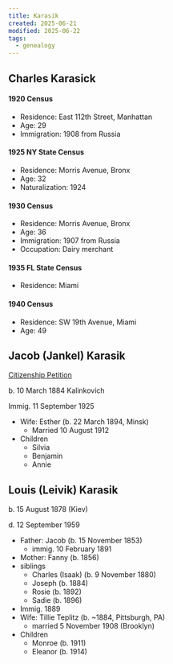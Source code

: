 ```yaml
---
title: Karasik
created: 2025-06-21
modified: 2025-06-22
tags:
  - genealogy
---
```


## Charles Karasick

#### 1920 Census

- Residence: East 112th Street, Manhattan
- Age: 29
- Immigration: 1908 from Russia

#### 1925 NY State Census

- Residence: Morris Avenue, Bronx
- Age: 32
- Naturalization: 1924

#### 1930 Census

- Residence: Morris Avenue, Bronx
- Age: 36
- Immigration: 1907 from Russia
- Occupation: Dairy merchant

#### 1935 FL State Census

- Residence: Miami

#### 1940 Census

- Residence: SW 19th Avenue, Miami
- Age: 49

## Jacob (Jankel) Karasik

[Citizenship Petition](https://www.ancestry.com/sharing/13831138?token=7b22746f6b656e223a22332b506a666c354a66306674736471486f75726777736d745359324677423369693945304f6d45667766673d222c22746f6b656e5f76657273696f6e223a225632227d)

b. 10 March 1884 Kalinkovich

Immig. 11 September 1925

- Wife: Esther (b. 22 March 1894, Minsk)
    - Married 10 August 1912
- Children
    - Silvia
    - Benjamin
    - Annie

## Louis (Leivik) Karasik

b. 15 August 1878 (Kiev)

d. 12 September 1959

- Father: Jacob (b. 15 November 1853)
    - immig. 10 February 1891
- Mother: Fanny (b. 1856)
- siblings
    - Charles (Isaak) (b. 9 November 1880)
    - Joseph (b. 1884)
    - Rosie (b. 1892)
    - Sadie (b. 1896)
- Immig. 1889
- Wife: Tillie Teplitz (b. ~1884, Pittsburgh, PA)
    - married 5 November 1908 (Brooklyn)
- Children
    - Monroe (b. 1911)
    - Eleanor (b. 1914)
